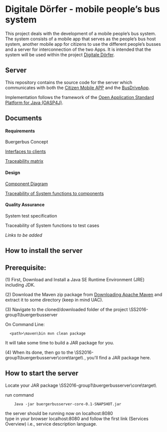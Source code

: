 # Digitale Dörfer - mobile people’s bus system

This project deals with the development of a mobile people’s bus system. The system consists of a mobile app that serves as the people’s bus host system, another mobile app for citizens to use the different people’s busses and a server for interconnection of the two Apps. It is intended that the system will be used within the project [Digitale Dörfer](http://www.digitale-doerfer.de).

## Server ##

This repository contains the source code for the server which communicates with both the [Citizen Mobile APP](https://github.com/GSE-Project/SS2016-group2) and the [BusDriveApp](https://github.com/GSE-Project/SS2016-group3).

Implementation follows the framework of the [Open Application Standard Platform for Java (OASP4J)](http://oasp.github.io/oasp4j/oasp4j_overview.html).

## Documents ##

#### Requirements ####
Buergerbus Concept

[Interfaces to clients](https://github.com/GSE-Project/SS2016-group1/wiki/Server-interfaces)

[Traceability matrix](https://github.com/GSE-Project/SS2016-group1/blob/master/Documentation/Traceability%20matrix.pdf)

#### Design ####
[Component Diagram](https://github.com/GSE-Project/SS2016-group1/blob/master/Documentation/Componentdiagram1.jpg)

[Traceability of System functions to components](https://github.com/GSE-Project/SS2016-group1/blob/master/Documentation/Traceability%20SF%20to%20components.pdf)

#### Quality Assurance ####
System test specification

Traceability of System functions to test cases

*Links to be added*

## How to install the server ##

## Prerequisite:

(1) First, Download and Install a Java SE Runtime Environment (JRE) including JDK.

(2) Download the Maven zip package from [Downloading Apache Maven]( https://maven.apache.org/download.cgi) and extract it to some directory (keep in mind UAC).

(3) Navigate to the cloned/downloaded folder of the project \SS2016-group1\buergerbusserver

  On Command Line:

      <path>\maven\bin mvn clean package


  It will take some time to build a JAR package for you.

(4) When its done, then go to the \SS2016-group1\buergerbusserver\core\target\ , you'll find a JAR package here.

## How to start the server ##

Locate your JAR package <path>\SS2016-group1\buergerbusserver\core\target\
 
 run command
 
        Java -jar buergerbusserver-core-0.1-SNAPSHOT.jar

 the server should be running now on localhost:8080   
 type in your browser localhost:8080 and follow the first link (Services Overview) i.e., service description language.


